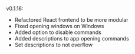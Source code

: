v0.1.16:

- Refactored React frontend to be more modular
- Fixed opening windows on Windows
- Added option to disable commands
- Added descriptions to app opening commands
- Set descriptions to not overflow
